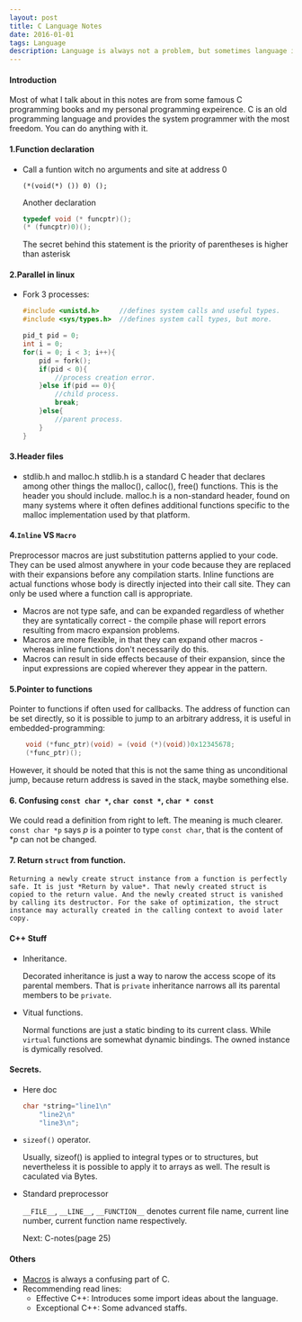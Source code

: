 ```yaml
---
layout: post
title: C Language Notes 
date: 2016-01-01
tags: Language 
description: Language is always not a problem, but sometimes language indeed the cause, especially C.
---
```


#### Introduction

Most of what I talk about in this notes are from some famous C programming books and my personal programming expeirence. C is an old programming language and provides the system programmer with the most freedom. You can do anything with it. 

#### 1.Function declaration

*	Call a funtion witch no arguments and site at address 0

	`(*(void(*) ()) 0) ();` 

	Another declaration
    
    ```c
    typedef void (* funcptr)();
    (* (funcptr)0)();
	``` 
    
    The secret behind this statement is the priority of parentheses is higher than asterisk
    
#### 2.Parallel in linux

* 	Fork 3 processes:

	```c
    #include <unistd.h> 	//defines system calls and useful types.
    #include <sys/types.h>	//defines system call types, but more.
   	
    pid_t pid = 0;
    int i = 0;
    for(i = 0; i < 3; i++){
    	pid = fork();
        if(pid < 0){
        	//process creation error.
        }else if(pid == 0){
        	//child process.
            break;
        }else{
        	//parent process.
        }
    }
    ```
    
    
#### 3.Header files

* stdlib.h and malloc.h 
	stdlib.h is a standard C header that declares among other things the malloc(), calloc(), free() functions. This is the header you should include.
	malloc.h is a non-standard header, found on many systems where it often defines additional functions specific to the malloc implementation used by that platform.
    
#### 4.`Inline` VS `Macro`

Preprocessor macros are just substitution patterns applied to your code. They can be used almost anywhere in your code because they are replaced with their expansions before any compilation starts.
Inline functions are actual functions whose body is directly injected into their call site. They can only be used where a function call is appropriate.
    
*	Macros are not type safe, and can be expanded regardless of whether they are syntatically correct - the compile phase will report errors resulting from macro expansion problems.
*	Macros are more flexible, in that they can expand other macros - whereas inline functions don't necessarily do this.
*	Macros can result in side effects because of their expansion, since the input expressions are copied wherever they appear in the pattern.

#### 5.Pointer to functions
    
Pointer to functions if often used for callbacks. The address of function can be set directly, so it is possible to jump to an arbitrary address, it is useful in embedded-programming:

```c
    void (*func_ptr)(void) = (void (*)(void))0x12345678;
    (*func_ptr)();
```

However, it should be noted that this is not the same thing as unconditional jump, because return address is saved in the stack, maybe something else.

#### 6. Confusing `const char *`, `char const *`, `char * const`

We could read a definition from right to left. The meaning is much clearer. `const char *p` says *p* is a pointer to type `const char`, that is the content of **p* can not be changed.

#### 7. Return `struct` from function.

    Returning a newly create struct instance from a function is perfectly safe. It is just *Return by value*. That newly created struct is copied to the return value. And the newly created struct is vanished by calling its destructor. For the sake of optimization, the struct instance may acturally created in the calling context to avoid later copy. 

#### C++ Stuff

*	Inheritance.

	Decorated inheritance is just a way to narow the access scope of its parental members. That is `private` inheritance narrows all its parental members to be `private`. 
   
* 	Vitual functions.

	Normal functions are just a static binding to its current class. While `virtual` functions are somewhat dynamic bindings. The owned instance is dymically resolved.

#### Secrets.

*   Here doc

    ```c
    char *string="line1\n"
        "line2\n"
        "line3\n";
    ```

*   `sizeof()` operator.

    Usually, sizeof() is applied to integral types or to structures, but nevertheless it is possible to apply it to arrays as well. The result is caculated via Bytes.

*   Standard preprocessor

    `__FILE__`, `__LINE__`, `__FUNCTION__` denotes current file name, current line number, current function name respectively.

    Next: C-notes(page 25)


  	
#### Others

*	[Macros](https://gcc.gnu.org/onlinedocs/cpp/Macros.html) is always a confusing part of C.
*   Recommending read lines:
    * Effective C++: Introduces some import ideas about the language.
    * Exceptional C++: Some advanced staffs.

